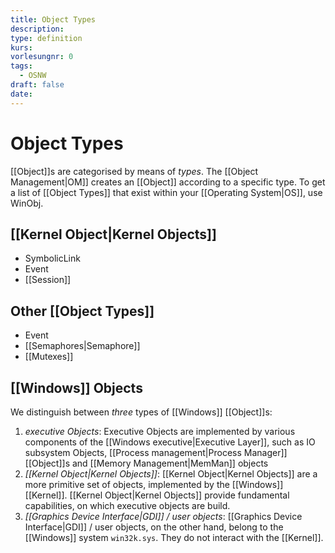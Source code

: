 ```yaml
---
title: Object Types
description: 
type: definition
kurs: 
vorlesungnr: 0
tags:
  - OSNW
draft: false
date:
---
```

# Object Types
[[Object]]s are categorised by means of *types*. The [[Object Management|OM]] creates an [[Object]] according to a specific type. To get a list of [[Object Types]] that exist within your [[Operating System|OS]], use WinObj.

## [[Kernel Object|Kernel Objects]]

- SymbolicLink
- Event
- [[Session]]

## Other [[Object Types]]

- Event
- [[Semaphores|Semaphore]]
- [[Mutexes]]

## [[Windows]] Objects

We distinguish between *three* types of [[Windows]] [[Object]]s:

1. *executive Objects*: Executive Objects are implemented by various components of the [[Windows executive|Executive Layer]], such as IO subsystem Objects, [[Process management|Process Manager]] [[Object]]s and [[Memory Management|MemMan]] objects
2. *[[Kernel Object|Kernel Objects]]*: [[Kernel Object|Kernel Objects]] are a more primitive set of objects, implemented by the [[Windows]] [[Kernel]]. [[Kernel Object|Kernel Objects]] provide fundamental capabilities, on which executive objects are build.
3. *[[Graphics Device Interface|GDI]] / user objects*: [[Graphics Device Interface|GDI]] / user objects, on the other hand, belong to the [[Windows]] system `win32k.sys`. They do not interact with the [[Kernel]].